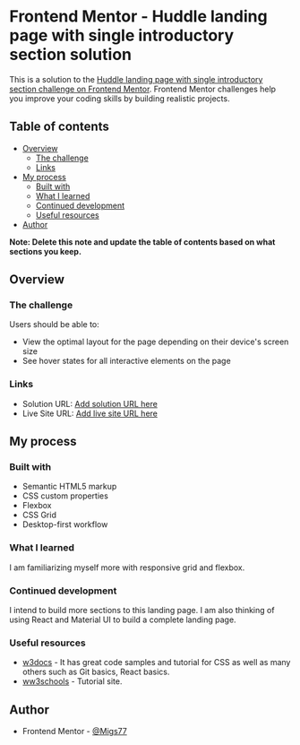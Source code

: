 # Frontend Mentor - Huddle landing page with single introductory section solution

This is a solution to the [Huddle landing page with single introductory section challenge on Frontend Mentor](https://www.frontendmentor.io/challenges/huddle-landing-page-with-a-single-introductory-section-B_2Wvxgi0). Frontend Mentor challenges help you improve your coding skills by building realistic projects. 

## Table of contents

- [Overview](#overview)
  - [The challenge](#the-challenge)
  - [Links](#links)
- [My process](#my-process)
  - [Built with](#built-with)
  - [What I learned](#what-i-learned)
  - [Continued development](#continued-development)
  - [Useful resources](#useful-resources)
- [Author](#author)

**Note: Delete this note and update the table of contents based on what sections you keep.**

## Overview

### The challenge

Users should be able to:

- View the optimal layout for the page depending on their device's screen size
- See hover states for all interactive elements on the page

### Links

- Solution URL: [Add solution URL here](https://github.com/Migs77/huddle-landing-page-single-intro.git)
- Live Site URL: [Add live site URL here](https://your-live-site-url.com)

## My process

### Built with

- Semantic HTML5 markup
- CSS custom properties
- Flexbox
- CSS Grid
- Desktop-first workflow

### What I learned

I am familiarizing myself more with responsive grid and flexbox.

### Continued development

I intend to build more sections to this landing page. I am also thinking of using React and Material UI to build a complete landing page.

### Useful resources

- [w3docs](https://www.w3docs.com) - It has great code samples and tutorial for CSS as well as many others such as Git basics, React basics.
- [ww3schools](https://w3schools.com) - Tutorial site.

## Author

- Frontend Mentor - [@Migs77](https://www.frontendmentor.io/profile/Migs77)
